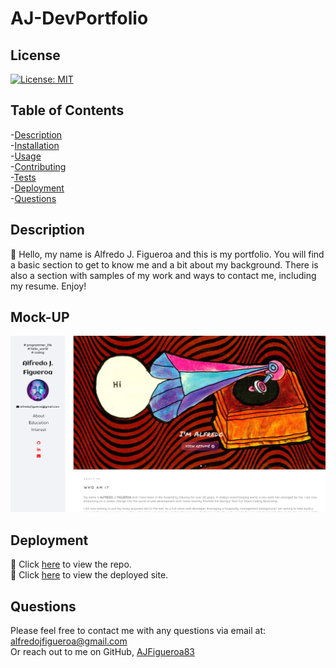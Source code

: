 # AJ-DevPortfolio

## License
[![License: MIT](https://img.shields.io/badge/License-MIT-yellow.svg)](https://opensource.org/licenses/MIT)
    

## Table of Contents

-[Description](#description)  
-[Installation](#installation)  
-[Usage](##usage)  
-[Contributing](#contributing)  
-[Tests](#tests)  
-[Deployment](#deployment)  
-[Questions](#questions)  


## Description

🔎 Hello, my name is Alfredo J. Figueroa and this is my portfolio. You will find a basic section to get to know me and a bit about my background. There is also a section with samples of my work and ways to contact me, including my resume. Enjoy!

## Mock-UP

![Alfredo J Figueroa's portfolio and profile picture](./src/components/images/Alfredo%20J.%20Figueroa.png)

## Deployment

🚀 Click [here](https://github.com/AJFigueroa83/AJ-DevPortfolio) to view the repo.  
🚀 Click [here](https://ajfigueroa83.github.io/AJ-DevPortfolio/) to view the deployed site.

## Questions

Please feel free to contact me with any questions via email at: alfredojfigueroa@gmail.com  
Or reach out to me on GitHub, [AJFigueroa83](https://github.com/AJFigueroa83)

